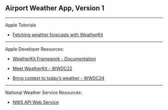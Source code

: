 ## Airport Weather App, Version 1

- - - -

Apple Tutorials

- [Fetching weather forecasts with WeatherKit](https://developer.apple.com/documentation/weatherkit/fetching_weather_forecasts_with_weatherkit)

- - - -

Apple Developer Resources: 

  - [WeatherKit Framework - Documentation](https://developer.apple.com/documentation/WeatherKit)

  - [Meet WeatherKit - WWDC22](https://developer.apple.com/videos/play/wwdc2022/10003/)

  - [ Bring context to today’s weather - WWDC24](https://youtu.be/nD-f19j_nR0?si=TlRckLk2pGimNXw4)

- - - -

National Weather Service Resources:

 - [NWS API Web Service](https://www.weather.gov/documentation/services-web-api)
